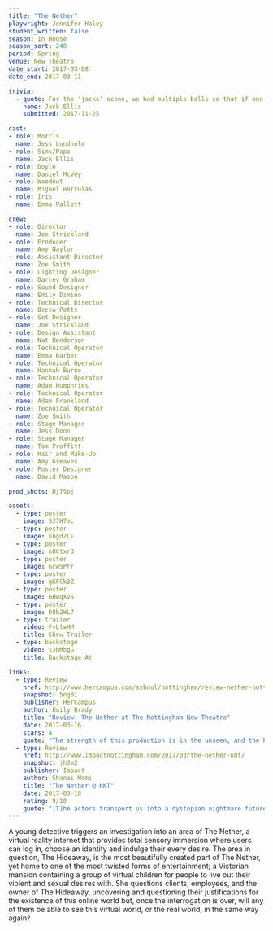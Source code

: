 ```yaml
---
title: "The Nether"
playwright: Jennifer Haley
student_written: false
season: In House
season_sort: 240
period: Spring
venue: New Theatre
date_start: 2017-03-08
date_end: 2017-03-11

trivia:
  - quote: For the 'jacks' scene, we had multiple balls so that if one dropped off the raised set the other one could still be used. Didn't stop Emma and Miguel losing them though.
    name: Jack Ellis
    submitted: 2017-11-25 

cast:
- role: Morris
  name: Jess Lundholm
- role: Sims/Papa
  name: Jack Ellis
- role: Doyle
  name: Daniel McVey
- role: Woodnut
  name: Miguel Barrulas
- role: Iris
  name: Emma Pallett

crew:
- role: Director
  name: Joe Strickland
- role: Producer
  name: Amy Naylor
- role: Assistant Director
  name: Zoe Smith
- role: Lighting Designer
  name: Darcey Graham
- role: Sound Designer
  name: Emily Dimino
- role: Technical Director
  name: Becca Potts
- role: Set Designer
  name: Joe Strickland
- role: Design Assistant
  name: Nat Henderson
- role: Technical Operator
  name: Emma Barber
- role: Technical Operator
  name: Hannah Burne
- role: Technical Operator
  name: Adam Humphries
- role: Technical Operator
  name: Adam Frankland
- role: Technical Operator
  name: Zoe Smith
- role: Stage Manager
  name: Jess Donn
- role: Stage Manager
  name: Tom Proffitt
- role: Hair and Make-Up
  name: Amy Greaves
- role: Poster Designer
  name: David Mason

prod_shots: Dj7Spj

assets:
  - type: poster
    image: SJ7H7mc
  - type: poster
    image: kbgdZLF
  - type: poster
    image: n8Ctxr3
  - type: poster
    image: Gcw5Prr
  - type: poster
    image: gKFCk3Z
  - type: poster
    image: 6BwqXVS
  - type: poster
    image: D8b2WL7
  - type: trailer
    video: FvLtwHM
    title: Show Trailer
  - type: backstage
    video: sJNMbgG
    title: Backstage At

links:
  - type: Review
    href: http://www.hercampus.com/school/nottingham/review-nether-nottingham-new-theatre
    snapshot: 5ng8i
    publisher: HerCampus 
    author: Emily Brady
    title: "Review: The Nether at The Nottingham New Theatre"
    date: 2017-03-16
    stars: 4
    quote: "The strength of this production is in the unseen, and the build-up to the inevitable. It will challenge you and disturb you – and it is all the better for it."
  - type: Review
    href: http://www.impactnottingham.com/2017/03/the-nether-nnt/
    snapshot: jhJm2
    publisher: Impact
    author: Shanai Momi
    title: "The Nether @ NNT"
    date: 2017-03-10
    rating: 9/10
    quote: "[T]he actors transport us into a dystopian nightmare future in which we are constantly tainted by our natural revulsion to people who seek such horrific thrills"
---
```


A young detective triggers an investigation into an area of The Nether, a virtual reality internet that provides total sensory immersion where users can log in, choose an identity and indulge their every desire. The area in question, The Hideaway, is the most beautifully created part of The Nether, yet home to one of the most twisted forms of entertainment; a Victorian mansion containing a group of virtual children for people to live out their violent and sexual desires with. She questions clients, employees, and the owner of The Hideaway, uncovering and questioning their justifications for the existence of this online world but, once the interrogation is over, will any of them be able to see this virtual world, or the real world, in the same way again?
